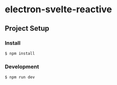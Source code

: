 # electron-svelte-reactive

## Project Setup

### Install

```bash
$ npm install
```

### Development

```bash
$ npm run dev
```
